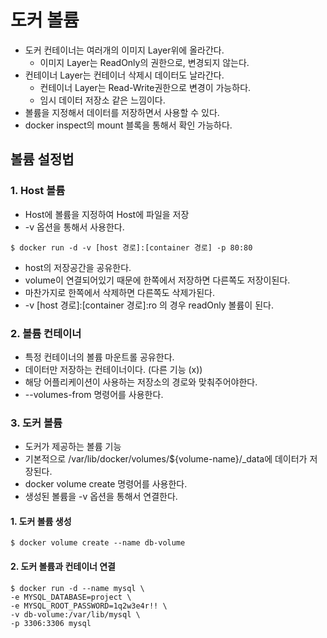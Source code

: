 # 도커 볼륨
- 도커 컨테이너는 여러개의 이미지 Layer위에 올라간다.
  - 이미지 Layer는 ReadOnly의 권한으로, 변경되지 않는다.
- 컨테이너 Layer는 컨테이너 삭제시 데이터도 날라간다.
  - 컨테이너 Layer는 Read-Write권한으로 변경이 가능하다.
  - 임시 데이터 저장소 같은 느낌이다.
- 볼륨을 지정해서 데이터를 저장하면서 사용할 수 있다.
- docker inspect의 mount 블록을 통해서 확인 가능하다.


## 볼륨 설정법

### 1. Host 볼륨
- Host에 볼륨을 지정하여 Host에 파일을 저장
- -v 옵션을 통해서 사용한다. 

```shell
$ docker run -d -v [host 경로]:[container 경로] -p 80:80
```
- host의 저장공간을 공유한다.
- volume이 연결되어있기 때문에 한쪽에서 저장하면 다른쪽도 저장이된다.
- 마찬가지로 한쪽에서 삭제하면 다른쪽도 삭제가된다.
- -v [host 경로]:[container 경로]:ro 의 경우 readOnly 볼륨이 된다.

### 2. 볼륨 컨테이너
- 특정 컨테이너의 볼륨 마운트롤 공유한다.
- 데이터만 저장하는 컨테이너이다. (다른 기능 (x))
- 해당 어플리케이션이 사용하는 저장소의 경로와 맞춰주어야한다.
- --volumes-from 명령어를 사용한다.

### 3. 도커 볼륨
- 도커가 제공하는 볼륨 기능
- 기본적으로 /var/lib/docker/volumes/${volume-name}/_data에 데이터가 저장된다.
- docker volume create 명령어를 사용한다.
- 생성된 볼륨을 -v 옵션을 통해서 연결한다.

#### 1. 도커 볼륨 생성
```shell
$ docker volume create --name db-volume
```

#### 2. 도커 볼륨과 컨테이너 연결
```shell
$ docker run -d --name mysql \
-e MYSQL_DATABASE=project \
-e MYSQL_ROOT_PASSWORD=1q2w3e4r!! \
-v db-volume:/var/lib/mysql \ 
-p 3306:3306 mysql
```


